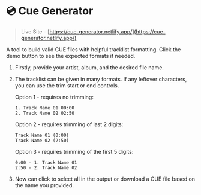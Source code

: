 # 💿 Cue Generator

> Live Site - [https://cue-generator.netlify.app/](https://cue-generator.netlify.app/)

A tool to build valid CUE files with helpful tracklist formatting. Click the demo button to see the expected formats if needed.

1. Firstly, provide your artist, album, and the desired file name.
2. The tracklist can be given in many formats. If any leftover characters, you can use the trim start or end controls.

   Option 1 - requires no trimming:

   ```
   1. Track Name 01 00:00
   2. Track Name 02 02:50
   ```

   Option 2 - requires trimming of last 2 digits:

   ```
   Track Name 01 (0:00)
   Track Name 02 (2:50)
   ```

   Option 3 - requires trimming of the first 5 digits:

   ```
   0:00 - 1. Track Name 01
   2:50 - 2. Track Name 02
   ```

3. Now can click to select all in the output or download a CUE file based on the name you provided.
